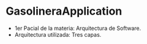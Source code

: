 # GasolineraApplication
- 1er Pacial de la materia: Arquitectura de Software.
- Arquitectura utilizada: Tres capas.
